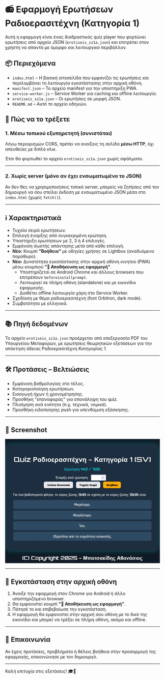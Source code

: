 # 📻 Εφαρμογή Ερωτήσεων Ραδιοερασιτέχνη (Κατηγορία 1)

Αυτή η εφαρμογή είναι ένας διαδραστικός quiz player που φορτώνει ερωτήσεις από αρχείο JSON (`erotiseis_sz1a.json`) και επιτρέπει στον χρήστη να απαντά με όμορφο και λειτουργικό περιβάλλον.

## 📦 Περιεχόμενα

- `index.html` – Η βασική ιστοσελίδα που εμφανίζει τις ερωτήσεις και περιλαμβάνει τη λειτουργία εγκατάστασης στην αρχική οθόνη.
- `manifest.json` – Το αρχείο manifest για την υποστήριξη PWA.
- `service-worker.js` – Service Worker για caching και offline λειτουργία.
- `erotiseis_sz1a.json` – Οι ερωτήσεις σε μορφή JSON.
- `README.md` – Αυτό το αρχείο οδηγιών.

## 🚀 Πώς να το τρέξετε

### 1. Μέσω τοπικού εξυπηρετητή (συνιστάται)

Λόγω περιορισμών CORS, πρέπει να ανοίξεις τη σελίδα **μέσω HTTP**, όχι απευθείας με διπλό κλικ.

Έτσι θα φορτωθεί το αρχείο `erotiseis_sz1a.json` χωρίς σφάλματα.

---

### 2. Χωρίς server (μόνο αν έχει ενσωματωμένο το JSON)

Αν δεν θες να χρησιμοποιήσεις τοπικό server, μπορείς να ζητήσεις από τον δημιουργό να σου στείλει έκδοση με ενσωματωμένο JSON μέσα στο `index.html` (χωρίς `fetch()`).

---

## ℹ️ Χαρακτηριστικά

- Τυχαία σειρά ερωτήσεων.
- Επιλογή έναρξης από συγκεκριμένη ερώτηση.
- Υποστήριξη ερωτήσεων με 2, 3 ή 4 επιλογές.
- Εμφάνιση σωστής απάντησης μετά από κάθε επιλογή.
- **Νέο:** Κουμπί **"Βοήθεια"** με οδηγίες χρήσης σε Lightbox (αναδυόμενο παράθυρο).
- **Νέο:** Δυνατότητα εγκατάστασης στην αρχική οθόνη κινητού (PWA) μέσω κουμπιού **"📲 Αποθήκευση ως εφαρμογή"**.
  - Υποστηρίζεται σε Android Chrome και άλλους browsers που επιτρέπουν `beforeinstallprompt`.
  - Λειτουργεί σε πλήρη οθόνη (standalone) και με εικονίδιο εφαρμογής.
  - Διαθέτει offline λειτουργία χάρη στο Service Worker.
- Σχεδίαση με θέμα ραδιοερασιτέχνη (font Orbitron, dark mode).
- Συμβατότητα με ελληνικά.

---

## 📚 Πηγή δεδομένων

Το αρχείο `erotiseis_sz1a.json` προέρχεται από επεξεργασία PDF του Υπουργείου Μεταφορών, με ερωτήσεις θεωρητικών εξετάσεων για την απόκτηση άδειας Ραδιοερασιτέχνη Κατηγορίας 1.

---

## 🛠 Προτάσεις – Βελτιώσεις

- Εμφάνιση βαθμολογίας στο τέλος.
- Κατηγοριοποίηση ερωτήσεων.
- Εισαγωγή ήχων ή χρονομέτρησης.
- Προσθήκη "επαναφοράς" για επανάληψη του quiz.
- Πλοήγηση ανά ενότητα (π.χ. τεχνικά, νομικά).
- Προσθήκη ειδοποίησης push για υπενθύμιση εξάσκησης.

---

## 📄 Screenshot

![App Screenshot](screenshot/screen.jpg)

---

## 📱 Εγκατάσταση στην αρχική οθόνη

1. Άνοιξε την εφαρμογή στον Chrome για Android ή άλλο υποστηριζόμενο browser.
2. Θα εμφανιστεί κουμπί **"📲 Αποθήκευση ως εφαρμογή"**.
3. Πάτησέ το και επιβεβαίωσε την εγκατάσταση.
4. Η εφαρμογή θα εμφανιστεί στην αρχική σου οθόνη με το δικό της εικονίδιο και μπορεί να τρέξει σε πλήρη οθόνη, ακόμα και offline.

---

## 📧 Επικοινωνία

Αν έχεις προτάσεις, προβλήματα ή θέλεις βοήθεια στην προσαρμογή της εφαρμογής, επικοινώνησε με τον δημιουργό.

---

Καλή επιτυχία στις εξετάσεις! 🎓📡
